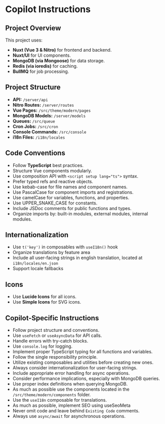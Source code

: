 # Copilot Instructions

## Project Overview

This project uses:

- **Nuxt (Vue 3 & Nitro)** for frontend and backend.
- **Nuxt/UI** for UI components.
- **MongoDB (via Mongoose)** for data storage.
- **Redis (via ioredis)** for caching.
- **BullMQ** for job processing.

## Project Structure

- **API:** `/server/api`
- **Nitro Routes:** `/server/routes`
- **Vue Pages:** `/src/theme/modern/pages`
- **MongoDB Models:** `/server/models`
- **Queues:** `/src/queue`
- **Cron Jobs:** `/src/cron`
- **Console Commands:** `/src/console`
- **i18n Files:** `/i18n/locales`

## Code Conventions

- Follow **TypeScript** best practices.
- Structure Vue components modularly.
- Use composition API with `<script setup lang="ts">` syntax.
- Prefer typed refs and reactive objects.
- Use kebab-case for file names and component names.
- Use PascalCase for component imports and registrations.
- Use camelCase for variables, functions, and properties.
- Use UPPER_SNAKE_CASE for constants.
- Include JSDoc comments for public functions and types.
- Organize imports by: built-in modules, external modules, internal modules.

## Internationalization

- Use `t('key')` in composables with `useI18n()` hook
- Organize translations by feature area
- Include all user-facing strings in english translation, located at `i18n/locales/en.json`
- Support locale fallbacks

## Icons

- Use **Lucide Icons** for all icons.
- Use **Simple Icons** for SVG icons.

## Copilot-Specific Instructions

- Follow project structure and conventions.
- Use `useFetch` or `useAsyncData` for API calls.
- Handle errors with try-catch blocks.
- Use `console.log` for logging.
- Implement proper TypeScript typing for all functions and variables.
- Follow the single responsibility principle.
- Utilize existing composables and utilities before creating new ones.
- Always consider internationalization for user-facing strings.
- Include appropriate error handling for async operations.
- Consider performance implications, especially with MongoDB queries.
- Use proper index definitions when querying MongoDB.
- As much as possible use the components located in the `/src/theme/modern/components` folder.
- Use the `useI18n` composable for translations.
- As much as possible, implement SEO using useSeoMeta
- Never omit code and leave behind `Existing Code` comments.
- Always use `async/await` for asynchronous operations.
